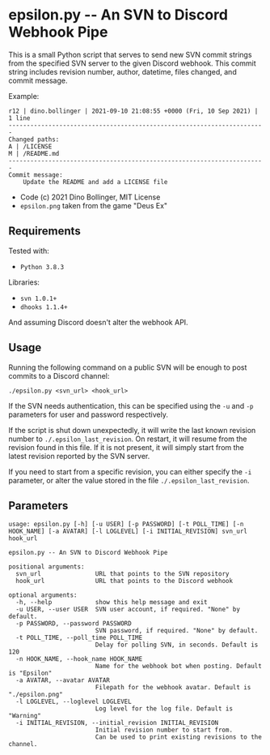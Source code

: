 # epsilon.py -- An SVN to Discord Webhook Pipe

This is a small Python script that serves to send new SVN commit strings from the
specified SVN server to the given Discord webhook. This commit string includes 
revision number, author, datetime, files changed, and commit message.

Example:
```
r12 | dino.bollinger | 2021-09-10 21:08:55 +0000 (Fri, 10 Sep 2021) | 1 line
-----------------------------------------------------------------------
Changed paths:
A | /LICENSE
M | /README.md
-----------------------------------------------------------------------
Commit message:
    Update the README and add a LICENSE file
```

* Code (c) 2021 Dino Bollinger, MIT License
* `epsilon.png` taken from the game "Deus Ex"

## Requirements

Tested with:
* `Python 3.8.3`

Libraries:
* `svn 1.0.1+`
* `dhooks 1.1.4+`

And assuming Discord doesn't alter the webhook API.

## Usage

Running the following command on a public SVN will be enough to post commits to a Discord channel:

```
./epsilon.py <svn_url> <hook_url>
```

If the SVN needs authentication, this can be specified using the `-u` and `-p` parameters for user and password respectively.

If the script is shut down unexpectedly, it will write the last known revision number to `./.epsilon_last_revision`. 
On restart, it will resume from the revision found in this file. If it is not present, it will simply start from the 
latest revision reported by the SVN server.

If you need to start from a specific revision, you can either specify the `-i` parameter, or alter the value stored in 
the file `./.epsilon_last_revision`.

## Parameters

```
usage: epsilon.py [-h] [-u USER] [-p PASSWORD] [-t POLL_TIME] [-n HOOK_NAME] [-a AVATAR] [-l LOGLEVEL] [-i INITIAL_REVISION] svn_url hook_url

epsilon.py -- An SVN to Discord Webhook Pipe

positional arguments:
  svn_url               URL that points to the SVN repository
  hook_url              URL that points to the Discord webhook

optional arguments:
  -h, --help            show this help message and exit
  -u USER, --user USER  SVN user account, if required. "None" by default.
  -p PASSWORD, --password PASSWORD
                        SVN password, if required. "None" by default.
  -t POLL_TIME, --poll_time POLL_TIME
                        Delay for polling SVN, in seconds. Default is 120
  -n HOOK_NAME, --hook_name HOOK_NAME
                        Name for the webhook bot when posting. Default is "Epsilon"
  -a AVATAR, --avatar AVATAR
                        Filepath for the webhook avatar. Default is "./epsilon.png"
  -l LOGLEVEL, --loglevel LOGLEVEL
                        Log level for the log file. Default is "Warning"
  -i INITIAL_REVISION, --initial_revision INITIAL_REVISION
                        Initial revision number to start from. 
                        Can be used to print existing revisions to the channel. 
```
